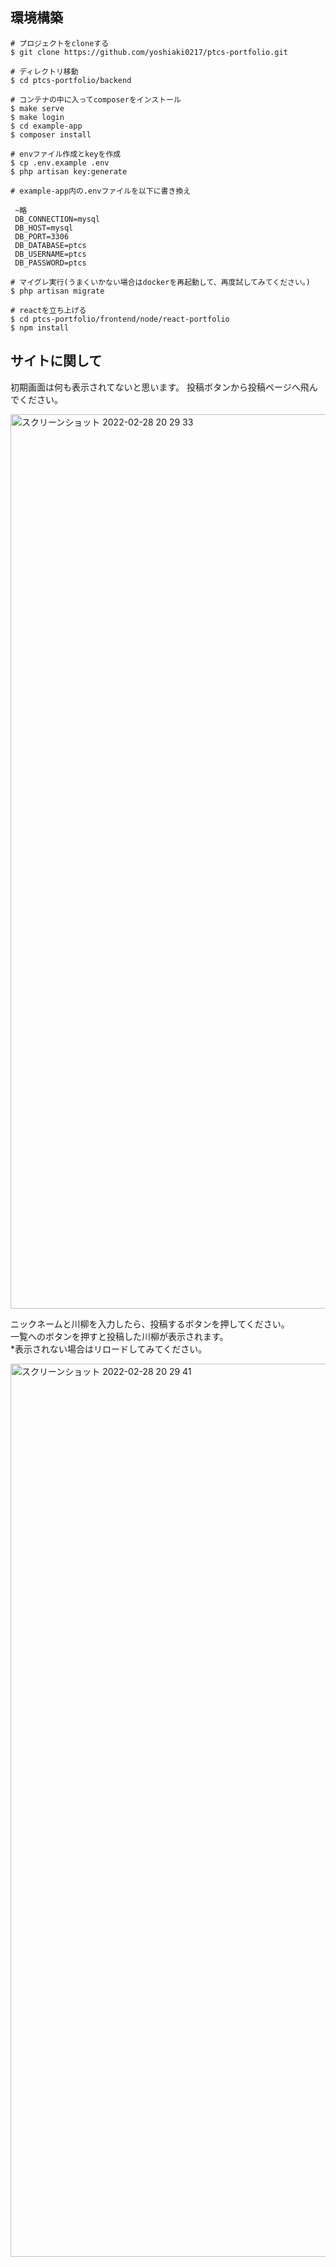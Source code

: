 ## 環境構築
```
# プロジェクトをcloneする
$ git clone https://github.com/yoshiaki0217/ptcs-portfolio.git

# ディレクトリ移動
$ cd ptcs-portfolio/backend

# コンテナの中に入ってcomposerをインストール
$ make serve
$ make login
$ cd example-app
$ composer install

# envファイル作成とkeyを作成
$ cp .env.example .env
$ php artisan key:generate

# example-app内の.envファイルを以下に書き換え
 
 ~略
 DB_CONNECTION=mysql
 DB_HOST=mysql
 DB_PORT=3306
 DB_DATABASE=ptcs
 DB_USERNAME=ptcs
 DB_PASSWORD=ptcs

# マイグレ実行(うまくいかない場合はdockerを再起動して、再度試してみてください。)
$ php artisan migrate

# reactを立ち上げる
$ cd ptcs-portfolio/frontend/node/react-portfolio
$ npm install
```

## サイトに関して
初期画面は何も表示されてないと思います。
投稿ボタンから投稿ページへ飛んでください。

<img width="1431" alt="スクリーンショット 2022-02-28 20 29 33" src="https://user-images.githubusercontent.com/71176308/155976156-75604ed5-be9d-4033-bf5a-524179d10e14.png">

ニックネームと川柳を入力したら、投稿するボタンを押してください。  
一覧へのボタンを押すと投稿した川柳が表示されます。  
*表示されない場合はリロードしてみてください。  

<img width="1429" alt="スクリーンショット 2022-02-28 20 29 41" src="https://user-images.githubusercontent.com/71176308/155976536-5378e030-c910-4480-bdc8-5dd7b554bd54.png">

